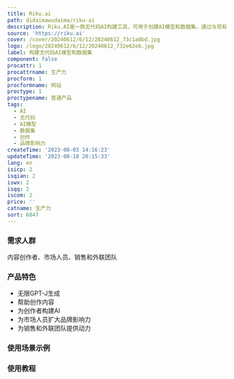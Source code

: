 ```yaml
---
title: Riku.ai
path: didaimawudaima/riku-ai
description: Riku.AI是一款无代码AI构建工具，可用于创建AI模型和数据集。通过与现有工具的集成，API或公共共享链接，轻松使用AI。为每个人提供可访问的AI。
source: 'https://riku.ai'
cover: /cover/20240612/6/12/20240612_73c1a8bd.jpg
logo: /logo/20240612/6/12/20240612_732e62eb.jpg
label: 构建无代码AI模型和数据集
component: false
procattr: 1
procattrname: 生产力
procform: 1
procformname: 网站
proctype: 1
proctypename: 普通产品
tags:
  - AI
  - 无代码
  - AI模型
  - 数据集
  - 创作
  - 品牌影响力
createTime: '2023-08-03 14:16:23'
updateTime: '2023-08-18 20:15:33'
lang: en
isicp: 2
isqian: 2
iswx: 2
isqq: 2
iscom: 2
price: ''
catname: 生产力
sort: 6847
---
```




### 需求人群
内容创作者、市场人员、销售和外联团队

### 产品特色
- 无限GPT-J生成
- 帮助创作内容
- 为创作者构建AI
- 为市场人员扩大品牌影响力
- 为销售和外联团队提供动力

### 使用场景示例


### 使用教程


  
